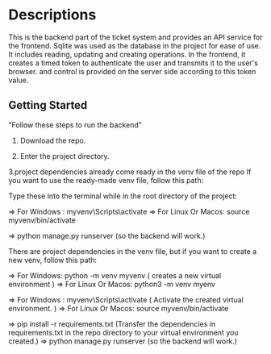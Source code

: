 <h1>Descriptions</h1>
<p>This is the backend part of the ticket system and provides an API service for the frontend.
   Sqlite was used as the database in the project for ease of use. It includes reading, updating and creating operations.
   In the frontend, it creates a timed token to authenticate the user and transmits it to the user's browser. 
   and control is provided on the server side according to this token value.
</p>

<h2>Getting Started</h2>
<p>"Follow these steps to run the backend"</p>

1. Download the repo.

2. Enter the project directory.

3.project dependencies already come ready in the venv file of the repo If you want to use the ready-made venv file, follow this path:

  Type these into the terminal while in the root directory of the project:
   
   =>  For Windows : myvenv\Scripts\activate
   =>  For Linux Or Macos: source myvenv/bin/activate
      
   => python manage.py runserver (so the backend will work.)
   
There are project dependencies in the venv file, but if you want to create a new venv, follow this path:

   => For Windows: python -m venv myvenv ( creates a new virtual environment )
   => For Linux Or Macos: python3 -m venv myenv

   => For Windows : myvenv\Scripts\activate    ( Activate the created virtual environment. )
   => For Linux Or Macos: source myvenv/bin/activate
      
   => pip install -r requirements.txt (Transfer the dependencies in requirements.txt in the repo directory to your virtual environment you created.)
   => python manage.py runserver (so the backend will work.)
   
      


